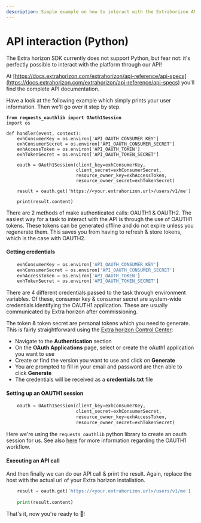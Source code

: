 ```yaml
---
description: Simple example on how to interact with the Extrahorizon API using python
---
```


# API interaction (Python)

The Extra horizon SDK currently does not support Python, but fear not: it's perfectly possible to interact with the platform through our API!

At [https://docs.extrahorizon.com/extrahorizon/api-reference/api-specs](https://docs.extrahorizon.com/extrahorizon/api-reference/api-specs) you'll find the complete API documentation.

Have a look at the following example which simply prints your user information. Then we'll go over it step by step.

<pre class="language-python" data-line-numbers><code class="lang-python"><strong>from requests_oauthlib import OAuth1Session
</strong>import os

def handler(event, context):
    exhConsumerKey = os.environ['API_OAUTH_CONSUMER_KEY']
    exhConsumerSecret = os.environ['API_OAUTH_CONSUMER_SECRET']
    exhAccessToken = os.environ['API_OAUTH_TOKEN']
    exhTokenSecret = os.environ['API_OAUTH_TOKEN_SECRET']

    oauth = OAuth1Session(client_key=exhConsumerKey,
                          client_secret=exhConsumerSecret,
                          resource_owner_key=exhAccessToken,
                          resource_owner_secret=exhTokenSecret)

    result = oauth.get('https://&#x3C;your.extrahorizon.url>/users/v1/me')
    
    print(result.content)
</code></pre>

There are 2 methods of make authenticated calls: OAUTH1 & OAUTH2. The easiest way for a task to interact with the API is through the use of OAUTH1 tokens. These tokens can be generated offline and do not expire unless you regenerate them. This saves you from having to refresh & store tokens, which is the case with OAUTH2.

#### Getting credentials

```python
    exhConsumerKey = os.environ['API_OAUTH_CONSUMER_KEY']
    exhConsumerSecret = os.environ['API_OAUTH_CONSUMER_SECRET']
    exhAccessToken = os.environ['API_OAUTH_TOKEN']
    exhTokenSecret = os.environ['API_OAUTH_TOKEN_SECRET']
```

There are 4 different credentials passed to the task through environment variables. Of these, consumer key & consumer secret are system-wide credentials identifying the OAUTH1 application. These are usually communicated by Extra horizon after commissioning.

The token & token secret are personal tokens which you need to generate. This is fairly straightforward using the [Extra horizon Control Center](https://app.extrahorizon.com/auth/applications):&#x20;

* Navigate to the **Authentication** section
* On the **OAuth Applications** page, select or create the oAuth1 application you want to use
* Create or find the version you want to use and click on **Generate**
* You are prompted to fill in your email and password are then able to click **Generate**
* The credentials will be received as a **credentials.txt** file&#x20;

#### Setting up an OAUTH1 session

```python
    oauth = OAuth1Session(client_key=exhConsumerKey,
                          client_secret=exhConsumerSecret,
                          resource_owner_key=exhAccessToken,
                          resource_owner_secret=exhTokenSecret)
```

Here we're using the `requests_oauthlib` python library to create an oauth session for us. See also [here](https://requests-oauthlib.readthedocs.io/en/latest/oauth1\_workflow.html) for more information regarding the OAUTH1 workflow.

#### Executing an API call

And then finally we can do our API call & print the result. Again, replace the host with the actual url of your Extra horizon installation.

```python
    result = oauth.get('https://<your.extrahorizon.url>/users/v1/me')
    
    print(result.content)
```

That's it, now you're ready to :rocket:!
